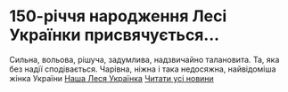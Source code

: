 
# 150-річчя народження Лесі Українки присвячується...
Сильна, вольова, рішуча, задумлива, надзвичайно талановита.
Та, яка без надії сподівається.
Чарівна, ніжна і така недосяжна, найвідоміша жінка України
[Наша Леся Українка](https://youtu.be/6BGejAi_b5k)
[Читати усі новини](/news)
       